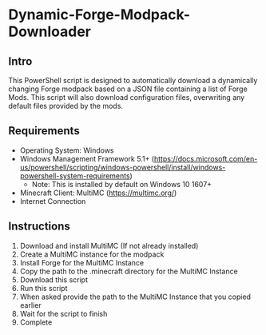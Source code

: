 # Dynamic-Forge-Modpack-Downloader

## Intro
This PowerShell script is designed to automatically download a dynamically changing Forge modpack based on a JSON file containing a list of Forge Mods. This script will also download configuration files, overwriting any default files provided by the mods.

## Requirements
* Operating System: Windows
* Windows Management Framework 5.1+ (https://docs.microsoft.com/en-us/powershell/scripting/windows-powershell/install/windows-powershell-system-requirements)
  * Note: This is installed by default on Windows 10 1607+
* Minecraft Client: MultiMC (https://multimc.org/)
* Internet Connection

## Instructions
1. Download and install MultiMC (If not already installed)
2. Create a MultiMC instance for the modpack
3. Install Forge for the MultiMC Instance
4. Copy the path to the .minecraft directory for the MultiMC Instance
5. Download this script
6. Run this script
7. When asked provide the path to the MultiMC Instance that you copied earlier
8. Wait for the script to finish
9. Complete
